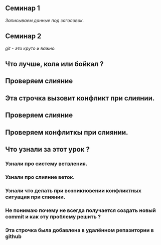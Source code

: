 ## Семинар 1
*Записываем данные под заголовок.*
## Семинар 2
*git - это круто и важно.*
## Что лучше, кола или бойкал ?



## Проверяем слияние
## Эта строчка вызовит конфликт при слиянии.
## Проверяем слияние
## Проверяем конфлиткы при слиянии.
## Что узнали за этот урок ?
### Узнали про систему ветвления.
### Узнали про слияние веток.
### Узнали что делать при возникновении конфликтных ситуация при слиянии.
### **Не понимаю почему не всегда получается создать новый commit и как эту проблему решить ?**
### Эта строчка была добавлена в удалённом репазитории в github
